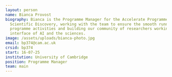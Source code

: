 ```yaml
---
layout: person
name: Bianca Provost
biography: Bianca is the Programme Manager for the Accelerate Programme for
  Scientific Discovery, working with the team to ensure the smooth running of
  programme activities and building our community of researchers working at the
  interface of AI and the sciences.
image: /assets/uploads/bianca-photo.jpg
email: bp374@cam.ac.uk
crsid: bp374
start: 16-07-25
institution: University of Cambridge
position: Programme Manager
team: main
---
```

